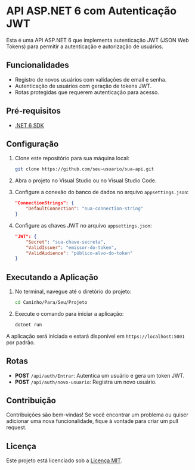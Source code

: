 
# API ASP.NET 6 com Autenticação JWT

Esta é uma API ASP.NET 6 que implementa autenticação JWT (JSON Web Tokens) para permitir a autenticação e autorização de usuários.

## Funcionalidades

- Registro de novos usuários com validações de email e senha.
- Autenticação de usuários com geração de tokens JWT.
- Rotas protegidas que requerem autenticação para acesso.

## Pré-requisitos

- [.NET 6 SDK](https://dotnet.microsoft.com/download/dotnet/6.0)

## Configuração

1. Clone este repositório para sua máquina local:

   ```bash
   git clone https://github.com/seu-usuario/sua-api.git
   ```

2. Abra o projeto no Visual Studio ou no Visual Studio Code.

3. Configure a conexão do banco de dados no arquivo `appsettings.json`:

   ```json
   "ConnectionStrings": {
       "DefaultConnection": "sua-connection-string"
   }
   ```

4. Configure as chaves JWT no arquivo `appsettings.json`:

   ```json
   "JWT": {
       "Secret": "sua-chave-secreta",
       "ValidIssuer": "emissor-do-token",
       "ValidAudience": "público-alvo-do-token"
   }
   ```

## Executando a Aplicação

1. No terminal, navegue até o diretório do projeto:

   ```bash
   cd Caminho/Para/Seu/Projeto
   ```

2. Execute o comando para iniciar a aplicação:

   ```bash
   dotnet run
   ```

A aplicação será iniciada e estará disponível em `https://localhost:5001` por padrão.

## Rotas

- **POST** `/api/auth/Entrar`: Autentica um usuário e gera um token JWT.
- **POST** `/api/auth/novo-usuario`: Registra um novo usuário.

## Contribuição

Contribuições são bem-vindas! Se você encontrar um problema ou quiser adicionar uma nova funcionalidade, fique à vontade para criar um pull request.

## Licença

Este projeto está licenciado sob a [Licença MIT](LICENSE).



